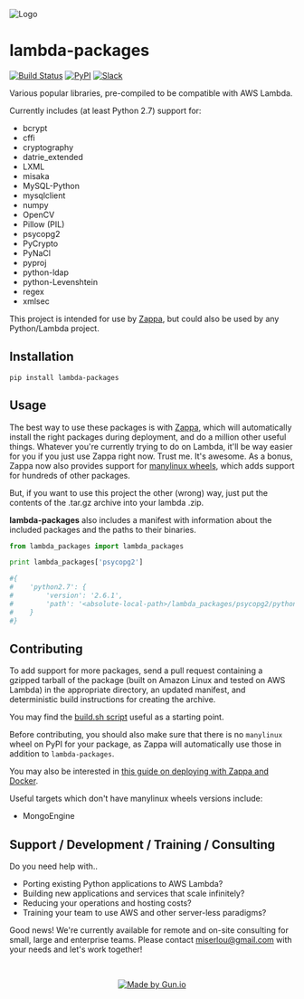 ![Logo](http://i.imgur.com/AlmKP2q.png)

# lambda-packages
[![Build Status](https://travis-ci.org/Miserlou/lambda-packages.svg)](https://travis-ci.org/Miserlou/lambda-packages)
[![PyPI](https://img.shields.io/pypi/v/lambda-packages.svg)](https://pypi.python.org/pypi/lambda-packages)
[![Slack](https://img.shields.io/badge/chat-slack-ff69b4.svg)](https://slack.zappa.io)

Various popular libraries, pre-compiled to be compatible with AWS Lambda.

Currently includes (at least Python 2.7) support for:

* bcrypt
* cffi
* cryptography
* datrie_extended
* LXML
* misaka
* MySQL-Python
* mysqlclient
* numpy
* OpenCV
* Pillow (PIL)
* psycopg2
* PyCrypto
* PyNaCl
* pyproj
* python-ldap
* python-Levenshtein
* regex
* xmlsec

This project is intended for use by [Zappa](https://github.com/Miserlou/Zappa), but could also be used by any Python/Lambda project.

## Installation

    pip install lambda-packages

## Usage

The best way to use these packages is with [Zappa](https://github.com/Miserlou/Zappa), which will automatically install the right packages during deployment, and do a million other useful things. Whatever you're currently trying to do on Lambda, it'll be way easier for you if you just use Zappa right now. Trust me. It's awesome. As a bonus, Zappa now also provides support for [manylinux wheels](https://blog.zappa.io/posts/zappa-adds-support-for-manylinux-wheels), which adds support for hundreds of other packages.

But, if you want to use this project the other (wrong) way, just put the contents of the .tar.gz archive into your lambda .zip.

**lambda-packages** also includes a manifest with information about the included packages and the paths to their binaries.

```python
from lambda_packages import lambda_packages

print lambda_packages['psycopg2']

#{
#    'python2.7': {
#        'version': '2.6.1',
#        'path': '<absolute-local-path>/lambda_packages/psycopg2/python2.7-psycopg2-2.6.1.tar.gz'
#    }
#}
```

## Contributing

To add support for more packages, send a pull request containing a gzipped tarball of the package (built on Amazon Linux and tested on AWS Lambda) in the appropriate directory, an updated manifest, and deterministic build instructions for creating the archive.

You may find the [build.sh script](https://github.com/Miserlou/lambda-packages/blob/master/lambda_packages/cryptography/build.sh) useful as a starting point.

Before contributing, you should also make sure that there is no `manylinux` wheel on PyPI for your package, as Zappa will automatically use those in addition to `lambda-packages`.

You may also be interested in [this guide on deploying with Zappa and Docker](https://blog.zappa.io/posts/simplified-aws-lambda-deployments-with-docker-and-zappa).

Useful targets which don't have manylinux wheels versions include:

* MongoEngine

## Support / Development / Training / Consulting

Do you need help with..

  * Porting existing Python applications to AWS Lambda?
  * Building new applications and services that scale infinitely?
  * Reducing your operations and hosting costs?
  * Training your team to use AWS and other server-less paradigms?

Good news! We're currently available for remote and on-site consulting for small, large and enterprise teams. Please contact <miserlou@gmail.com> with your needs and let's work together!

<br />
<p align="center">
  <a href="https://gun.io"><img src="http://i.imgur.com/M7wJipR.png" alt="Made by Gun.io"/></a>
</p>
